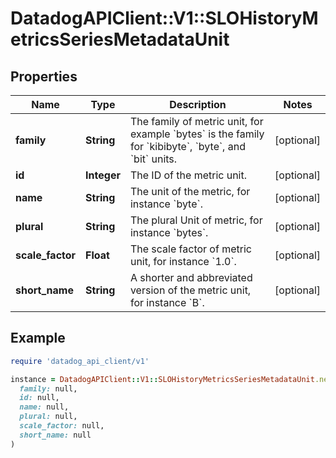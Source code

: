 # DatadogAPIClient::V1::SLOHistoryMetricsSeriesMetadataUnit

## Properties

| Name             | Type        | Description                                                                                                                                   | Notes      |
| ---------------- | ----------- | --------------------------------------------------------------------------------------------------------------------------------------------- | ---------- |
| **family**       | **String**  | The family of metric unit, for example &#x60;bytes&#x60; is the family for &#x60;kibibyte&#x60;, &#x60;byte&#x60;, and &#x60;bit&#x60; units. | [optional] |
| **id**           | **Integer** | The ID of the metric unit.                                                                                                                    | [optional] |
| **name**         | **String**  | The unit of the metric, for instance &#x60;byte&#x60;.                                                                                        | [optional] |
| **plural**       | **String**  | The plural Unit of metric, for instance &#x60;bytes&#x60;.                                                                                    | [optional] |
| **scale_factor** | **Float**   | The scale factor of metric unit, for instance &#x60;1.0&#x60;.                                                                                | [optional] |
| **short_name**   | **String**  | A shorter and abbreviated version of the metric unit, for instance &#x60;B&#x60;.                                                             | [optional] |

## Example

```ruby
require 'datadog_api_client/v1'

instance = DatadogAPIClient::V1::SLOHistoryMetricsSeriesMetadataUnit.new(
  family: null,
  id: null,
  name: null,
  plural: null,
  scale_factor: null,
  short_name: null
)
```
